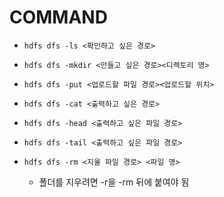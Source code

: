 # COMMAND

- `hdfs dfs -ls <확인하고 싶은 경로>`

- `hdfs dfs -mkdir <만들고 싶은 경로><디렉토리 명>`

- `hdfs dfs -put <업로드할 파일 경로><업로드할 위치>`

- `hdfs dfs -cat <출력하고 싶은 경로>`

- `hdfs dfs -head <출력하고 싶은 파일 경로>`

- `hdfs dfs -tail <출력하고 싶은 파일 경로>`

- `hdfs dfs -rm <지울 파일 경로> <파일 명>`
    - 폴더를 지우려면 -r을 -rm 뒤에 붙여야 됨
